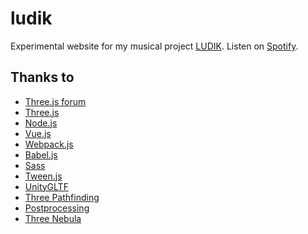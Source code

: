 # ludik

Experimental website for my musical project [LUDIK](https://www.ludik.xyz).
Listen on [Spotify](https://open.spotify.com/artist/0lMpvELTTsVuCMeAQWuzpN?si=6dWnTikrTvS5DcjY-2MKgg). 

## Thanks to

* [Three.js forum](https://discourse.threejs.org/)
* [Three.js](https://threejs.org/)
* [Node.js](https://nodejs.org/en/)
* [Vue.js](https://vuejs.org/)
* [Webpack.js](https://webpack.js.org/)
* [Babel.js](https://babeljs.io/)
* [Sass](https://sass-lang.com/)
* [Tween.js](https://github.com/tweenjs/tween.js/)
* [UnityGLTF](https://github.com/KhronosGroup/UnityGLTF)
* [Three Pathfinding](https://github.com/donmccurdy/three-pathfinding)
* [Postprocessing](https://github.com/vanruesc/postprocessing)
* [Three Nebula](https://github.com/creativelifeform/three-nebula)

